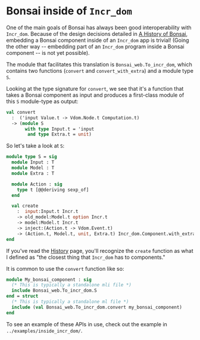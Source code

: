 # Bonsai inside of `Incr_dom`

One of the main goals of Bonsai has always been good interoperability
with `Incr_dom`.  Because of the design decisions detailed in
[A History of Bonsai](../blogs/history.md), embedding a Bonsai component inside
of an `Incr_dom` app is trivial!  (Going the other way -- embedding part
of an `Incr_dom` program inside a Bonsai component -- is not yet possible).

The module that facilitates this translation is `Bonsai_web.To_incr_dom`, which
contains two functions (`convert` and `convert_with_extra`) and a module type
`S`.

Looking at the type signature for `convert`, we see that it's a function that takes a
Bonsai component as input and produces a first-class module of this `S` module-type
as output:

```ocaml
val convert
  :  ('input Value.t -> Vdom.Node.t Computation.t)
  -> (module S
       with type Input.t = 'input
        and type Extra.t = unit)
```

So let's take a look at `S`:

```ocaml
module type S = sig
  module Input : T
  module Model : T
  module Extra : T

  module Action : sig
    type t [@@deriving sexp_of]
  end

  val create
    :  input:Input.t Incr.t
    -> old_model:Model.t option Incr.t
    -> model:Model.t Incr.t
    -> inject:(Action.t -> Vdom.Event.t)
    -> (Action.t, Model.t, unit, Extra.t) Incr_dom.Component.with_extra Incr.t
end
```

If you've read the [History](../blogs/history.md) page, you'll recognize the `create`
function as what I defined as "the closest thing that `Incr_dom` has to
components."

It is common to use the `convert` function like so:

```ocaml
module My_bonsai_component : sig
  (* This is typically a standalone mli file *)
  include Bonsai_web.To_incr_dom.S
end = struct
  (* This is typically a standalone ml file *)
  include (val Bonsai_web.To_incr_dom.convert my_bonsai_component)
end
```

To see an example of these APIs in use, check out the example in
`../examples/inside_incr_dom/`.

